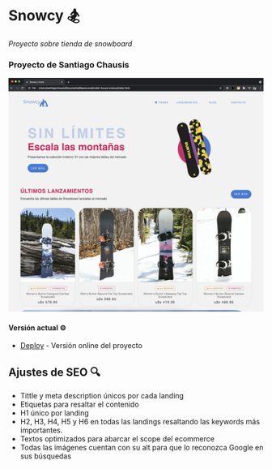 # Snowcy 🏂

_Proyecto sobre tienda de snowboard_
### Proyecto de Santiago Chausis

![Print del sitio](/assets/images/printSnowcy.png?raw=true)

#### Versión actual ⚙️ 

* [Deploy](https://santichausis.github.io/coder-house-snowcy/) - Versión online del proyecto

## Ajustes de SEO 🔍

* Tittle y meta description únicos por cada landing
* Etiquetas para resaltar el contenido
* H1 único por landing
* H2, H3, H4, H5 y H6 en todas las landings resaltando las keywords más importantes.
* Textos optimizados para abarcar el scope del ecommerce
* Todas las imágenes cuentan con su alt para que lo reconozca Google en sus búsquedas